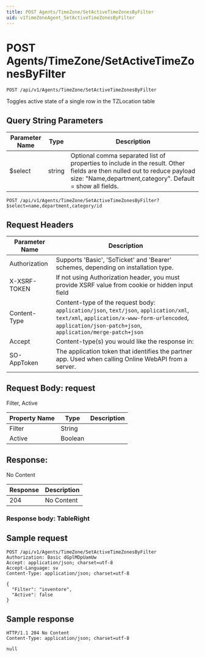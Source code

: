 ```yaml
---
title: POST Agents/TimeZone/SetActiveTimeZonesByFilter
uid: v1TimeZoneAgent_SetActiveTimeZonesByFilter
---
```


# POST Agents/TimeZone/SetActiveTimeZonesByFilter

```http
POST /api/v1/Agents/TimeZone/SetActiveTimeZonesByFilter
```

Toggles active state of a single row in the TZLocation table







## Query String Parameters

| Parameter Name | Type |  Description |
|----------------|------|--------------|
| $select | string |  Optional comma separated list of properties to include in the result. Other fields are then nulled out to reduce payload size: "Name,department,category". Default = show all fields. |

```http
POST /api/v1/Agents/TimeZone/SetActiveTimeZonesByFilter?$select=name,department,category/id
```


## Request Headers

| Parameter Name | Description |
|----------------|-------------|
| Authorization  | Supports 'Basic', 'SoTicket' and 'Bearer' schemes, depending on installation type. |
| X-XSRF-TOKEN   | If not using Authorization header, you must provide XSRF value from cookie or hidden input field |
| Content-Type | Content-type of the request body: `application/json`, `text/json`, `application/xml`, `text/xml`, `application/x-www-form-urlencoded`, `application/json-patch+json`, `application/merge-patch+json` |
| Accept         | Content-type(s) you would like the response in:  |
| SO-AppToken | The application token that identifies the partner app. Used when calling Online WebAPI from a server. |

## Request Body: request 

Filter, Active 

| Property Name | Type |  Description |
|----------------|------|--------------|
| Filter | String |  |
| Active | Boolean |  |

## Response:

No Content

| Response | Description |
|----------------|-------------|
| 204 | No Content |

### Response body: TableRight


## Sample request

```http!
POST /api/v1/Agents/TimeZone/SetActiveTimeZonesByFilter
Authorization: Basic dGplMDpUamUw
Accept: application/json; charset=utf-8
Accept-Language: sv
Content-Type: application/json; charset=utf-8

{
  "Filter": "inventore",
  "Active": false
}
```

## Sample response

```http_
HTTP/1.1 204 No Content
Content-Type: application/json; charset=utf-8

null
```